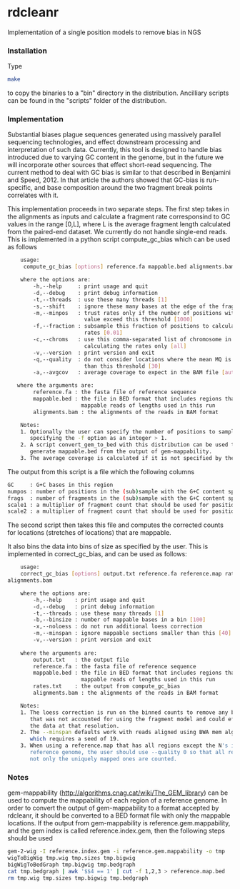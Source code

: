 # rdcleanr
Implementation of a single position models to remove bias in NGS

### Installation
Type

```bash
make
```

to copy the binaries to a "bin" directory in the distribution. Ancilliary
scripts can be found in the "scripts" folder of the distribution.

### Implementation
Substantial biases plague sequences generated using massively parallel sequencing technologies, and effect downstream processing and interpretation of such data. Currently, this tool is designed to handle bias introduced due to varying GC content in the genome, but in the future we will incorporate other sources that effect short-read sequencing. The current method to deal with GC bias is similar to that described in Benjamini and Speed, 2012. In that article the authors showed that GC-bias is run-specific, and base composition around the two fragment break points correlates with it.    

This implementation proceeds in two separate steps. The first step takes in the alignments as inputs and calculate a fragment rate corresponsind to GC values in the range [0,L], where L is the average fragment length calculated from the paired-end dataset. We currently do not handle single-end reads. This is implemented in a python script compute_gc_bias which can be used as follows

```bash
    usage:
     compute_gc_bias [options] reference.fa mappable.bed alignments.bam

    where the options are:
        -h,--help     : print usage and quit
        -d,--debug    : print debug information
        -t,--threads  : use these many threads [1]
        -s,--shift    : ignore these many bases at the edge of the fragments [0]
        -m,--minpos   : trust rates only if the number of positions with GC
                        value exceed this threshold [1000]
        -f,--fraction : subsample this fraction of positions to calculate the 
                        rates [0.01]
        -c,--chroms   : use this comma-separated list of chromosome in 
                        calculating the rates only [all]
        -v,--version  : print version and exit
        -q,--quality  : do not consider locations where the mean MQ is less
                        than this threshold [30]
        -a,--avgcov   : average coverage to expect in the BAM file [auto]

   where the arguments are:
        reference.fa : the fasta file of reference sequence
        mappable.bed : the file in BED format that includes regions that are
                       mappable reads of lengths used in this run
        alignments.bam : the alignments of the reads in BAM format 

    Notes:
    1. Optionally the user can specify the number of positions to sample by
       specifying the -f option as an integer > 1.
    2. A script convert_gem_to_bed with this distribution can be used to 
       generate mappable.bed from the output of gem-mappability.
    3. The average coverage is calculated if it is not specified by the user. 
```

The output from this script is a file which the following columns
```bash
GC     : G+C bases in this region
numpos : number of positions in the (sub)sample with the G+C content specified in column 1
frags  : number of fragments in the (sub)sample with the G+C content specified in column 1
scale1 : a multiplier of fragment count that should be used for positions with the G+C content  specified in column 1 within the [0,L] range of the position based on subsampling
scale2 : a multiplier of fragment count that should be used for positions with the G+C content specified in column 1 after smoothing scale1
```
The second script then takes this file and computes the corrected counts for locations (stretches of locations) that are mappable.

It also bins the data into bins of size as specified by the user. This is implemented in correct_gc_bias, and can be used as follows:

```bash
    usage:
    correct_gc_bias [options] output.txt reference.fa reference.map rates.txt
alignments.bam

    where the options are:
        -h,--help    : print usage and quit
        -d,--debug   : print debug information
        -t,--threads : use these many threads [1]
        -b,--binsize : number of mappable bases in a bin [100]
        -x,--noloess : do not run additional loess correction 
        -m,--minspan : ignore mappable sections smaller than this [40]
        -v,--version : print version and exit
    
    where the arguments are:
        output.txt   : the output file
        reference.fa : the fasta file of reference sequence
        mappable.bed : the file in BED format that includes regions that are
                       mappable reads of lengths used in this run
        rates.txt    : the output from compute_gc_bias
        alignments.bam : the alignments of the reads in BAM format 

    Notes:
    1. The loess correction is run on the binned counts to remove any bias
       that was not accounted for using the fragment model and could effect
       the data at that resolution.
    2. The --minspan defaults work with reads aligned using BWA mem algorithm,
       which requires a seed of 19. 
    3. When using a reference.map that has all regions except the N's in the 
       reference genome, the user should use --quality 0 so that all reads, and 
       not only the uniquely mapped ones are counted.
```

### Notes
gem-mappability (http://algorithms.cnag.cat/wiki/The_GEM_library) can be used to compute the mappability of each region of a reference genome. In order to convert the output of gem-mappability to a format accepted by rdcleanr, it should be converted to a BED format file with only the mappable locations. If the output from gem-mappability is reference.gem.mappability, and the gem index is called reference.index.gem, then the following steps should be used

```bash
gem-2-wig -I reference.index.gem -i reference.gem.mappability -o tmp
wigToBigWig tmp.wig tmp.sizes tmp.bigwig
bigWigToBedGraph tmp.bigwig tmp.bedgraph
cat tmp.bedgraph | awk '$$4 == 1' | cut -f 1,2,3 > reference.map.bed
rm tmp.wig tmp.sizes tmp.bigwig tmp.bedgraph
```
